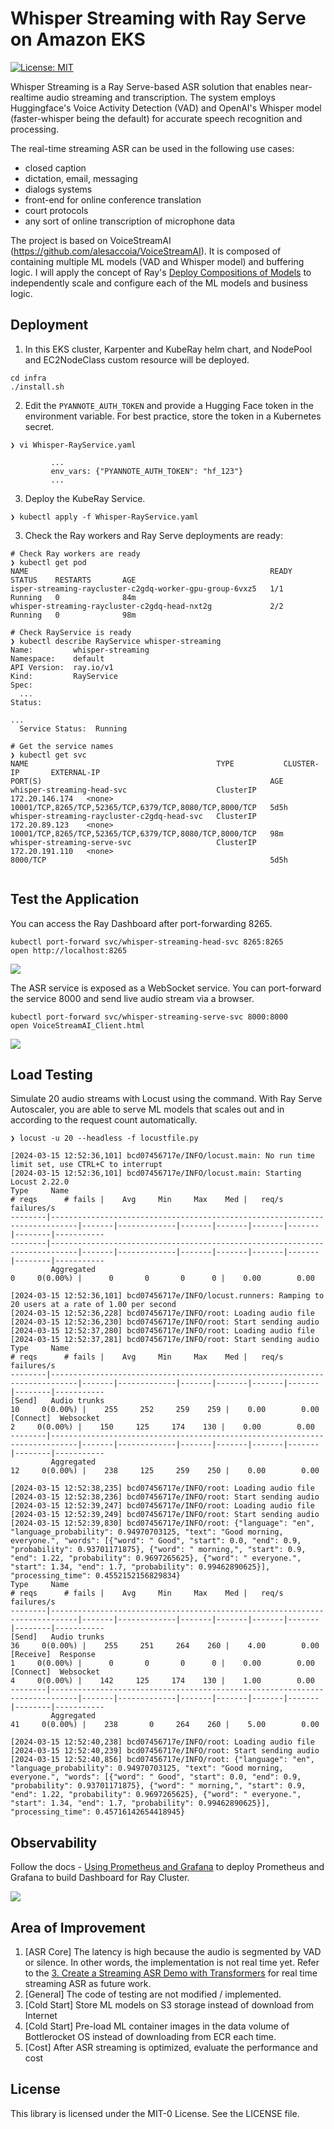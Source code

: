 # Whisper Streaming with Ray Serve on Amazon EKS

[![License: MIT](https://img.shields.io/badge/license-MIT-blue.svg)](https://opensource.org/licenses/MIT)

Whisper Streaming is a Ray Serve-based ASR solution that enables near-realtime audio streaming and transcription. The system employs Huggingface's Voice Activity Detection (VAD) and OpenAI's Whisper model (faster-whisper being the default) for accurate speech recognition and processing. 

The real-time streaming ASR can be used in the following use cases: 

* closed caption
* dictation, email, messaging
* dialogs systems
* front-end for online conference translation
* court protocols
* any sort of online transcription of microphone data

The project is based on VoiceStreamAI (https://github.com/alesaccoia/VoiceStreamAI). It is composed of containing multiple ML models (VAD and Whisper model) and buffering logic. I will apply the concept of Ray's [Deploy Compositions of Models](https://docs.ray.io/en/latest/serve/model_composition.html#compose-deployments-using-deploymenthandles) to independently scale and configure each of the ML models and business logic.

## Deployment 

1. In this EKS cluster, Karpenter and KubeRay helm chart, and NodePool and EC2NodeClass custom resource will be deployed. 

```
cd infra
./install.sh
```

2. Edit the `PYANNOTE_AUTH_TOKEN` and provide a Hugging Face token in the environment variable. For best practice, store the token in a Kubernetes secret.

```
❯ vi Whisper-RayService.yaml

         ...
         env_vars: {"PYANNOTE_AUTH_TOKEN": "hf_123"}
         ...

```

3. Deploy the KubeRay Service.
```
❯ kubectl apply -f Whisper-RayService.yaml
```

3. Check the Ray workers and Ray Serve deployments are ready:

```
# Check Ray workers are ready
❯ kubectl get pod
NAME                                                      READY   STATUS    RESTARTS       AGE
isper-streaming-raycluster-c2gdq-worker-gpu-group-6vxz5   1/1     Running   0              84m
whisper-streaming-raycluster-c2gdq-head-nxt2g             2/2     Running   0              98m

# Check RayService is ready 
❯ kubectl describe RayService whisper-streaming
Name:         whisper-streaming
Namespace:    default
API Version:  ray.io/v1
Kind:         RayService
Spec:
  ...
Status:

...
  Service Status:  Running

# Get the service names
❯ kubectl get svc
NAME                                          TYPE           CLUSTER-IP       EXTERNAL-IP                                                                         PORT(S)                                                   AGE
whisper-streaming-head-svc                    ClusterIP      172.20.146.174   <none>                                                                              10001/TCP,8265/TCP,52365/TCP,6379/TCP,8080/TCP,8000/TCP   5d5h
whisper-streaming-raycluster-c2gdq-head-svc   ClusterIP      172.20.89.123    <none>                                                                              10001/TCP,8265/TCP,52365/TCP,6379/TCP,8080/TCP,8000/TCP   98m
whisper-streaming-serve-svc                   ClusterIP      172.20.191.110   <none>                                                                              8000/TCP                                                  5d5h


```
## Test the Application

You can access the Ray Dashboard after port-forwarding 8265.
```
kubectl port-forward svc/whisper-streaming-head-svc 8265:8265
open http://localhost:8265 
```

![](img/ray_serve_dashboard.png)

The ASR service is exposed as a WebSocket service. You can port-forward the service 8000 and send live audio stream via a browser.

```
kubectl port-forward svc/whisper-streaming-serve-svc 8000:8000
open VoiceStreamAI_Client.html
```

![](img/client_demo.png)

## Load Testing

Simulate 20 audio streams with Locust using the command. With Ray Serve Autoscaler, you are able to serve ML models that scales out and in according to the request count automatically.  
```
❯ locust -u 20 --headless -f locustfile.py

[2024-03-15 12:52:36,101] bcd07456717e/INFO/locust.main: No run time limit set, use CTRL+C to interrupt
[2024-03-15 12:52:36,101] bcd07456717e/INFO/locust.main: Starting Locust 2.22.0
Type     Name                                                                          # reqs      # fails |    Avg     Min     Max    Med |   req/s  failures/s
--------|----------------------------------------------------------------------------|-------|-------------|-------|-------|-------|-------|--------|-----------
--------|----------------------------------------------------------------------------|-------|-------------|-------|-------|-------|-------|--------|-----------
         Aggregated                                                                         0     0(0.00%) |      0       0       0      0 |    0.00        0.00

[2024-03-15 12:52:36,101] bcd07456717e/INFO/locust.runners: Ramping to 20 users at a rate of 1.00 per second
[2024-03-15 12:52:36,228] bcd07456717e/INFO/root: Loading audio file
[2024-03-15 12:52:36,230] bcd07456717e/INFO/root: Start sending audio
[2024-03-15 12:52:37,280] bcd07456717e/INFO/root: Loading audio file
[2024-03-15 12:52:37,281] bcd07456717e/INFO/root: Start sending audio
Type     Name                                                                          # reqs      # fails |    Avg     Min     Max    Med |   req/s  failures/s
--------|----------------------------------------------------------------------------|-------|-------------|-------|-------|-------|-------|--------|-----------
[Send]   Audio trunks                                                                      10     0(0.00%) |    255     252     259    259 |    0.00        0.00
[Connect]  Websocket                                                                          2     0(0.00%) |    150     125     174    130 |    0.00        0.00
--------|----------------------------------------------------------------------------|-------|-------------|-------|-------|-------|-------|--------|-----------
         Aggregated                                                                        12     0(0.00%) |    238     125     259    250 |    0.00        0.00

[2024-03-15 12:52:38,235] bcd07456717e/INFO/root: Loading audio file
[2024-03-15 12:52:38,236] bcd07456717e/INFO/root: Start sending audio
[2024-03-15 12:52:39,247] bcd07456717e/INFO/root: Loading audio file
[2024-03-15 12:52:39,249] bcd07456717e/INFO/root: Start sending audio
[2024-03-15 12:52:39,830] bcd07456717e/INFO/root: {"language": "en", "language_probability": 0.94970703125, "text": "Good morning, everyone.", "words": [{"word": " Good", "start": 0.0, "end": 0.9, "probability": 0.93701171875}, {"word": " morning,", "start": 0.9, "end": 1.22, "probability": 0.9697265625}, {"word": " everyone.", "start": 1.34, "end": 1.7, "probability": 0.99462890625}], "processing_time": 0.4552152156829834}
Type     Name                                                                          # reqs      # fails |    Avg     Min     Max    Med |   req/s  failures/s
--------|----------------------------------------------------------------------------|-------|-------------|-------|-------|-------|-------|--------|-----------
[Send]   Audio trunks                                                                      36     0(0.00%) |    255     251     264    260 |    4.00        0.00
[Receive]  Response                                                                           1     0(0.00%) |      0       0       0      0 |    0.00        0.00
[Connect]  Websocket                                                                          4     0(0.00%) |    142     125     174    130 |    1.00        0.00
--------|----------------------------------------------------------------------------|-------|-------------|-------|-------|-------|-------|--------|-----------
         Aggregated                                                                        41     0(0.00%) |    238       0     264    260 |    5.00        0.00

[2024-03-15 12:52:40,238] bcd07456717e/INFO/root: Loading audio file
[2024-03-15 12:52:40,239] bcd07456717e/INFO/root: Start sending audio
[2024-03-15 12:52:40,856] bcd07456717e/INFO/root: {"language": "en", "language_probability": 0.94970703125, "text": "Good morning, everyone.", "words": [{"word": " Good", "start": 0.0, "end": 0.9, "probability": 0.93701171875}, {"word": " morning,", "start": 0.9, "end": 1.22, "probability": 0.9697265625}, {"word": " everyone.", "start": 1.34, "end": 1.7, "probability": 0.99462890625}], "processing_time": 0.45716142654418945}

```
## Observability

Follow the docs - [Using Prometheus and Grafana](https://docs.ray.io/en/latest/cluster/kubernetes/k8s-ecosystem/prometheus-grafana.html) to deploy Prometheus and Grafana to build Dashboard for Ray Cluster.

![](img/server_deploy_grafana.png)

## Area of Improvement

1. [ASR Core] The latency is high because the audio is segmented by VAD or silence. In other words, the implementation is not real time yet. Refer to the [3. Create a Streaming ASR Demo with Transformers](https://www.gradio.app/guides/real-time-speech-recognition) for real time streaming ASR as future work.
2. [General] The code of testing are not modified / implemented.
3. [Cold Start] Store ML models on S3 storage instead of download from Internet 
4. [Cold Start] Pre-load ML container images in the data volume of Bottlerocket OS instead of downloading from ECR each time. 
5. [Cost] After ASR streaming is optimized, evaluate the performance and cost  

## License

This library is licensed under the MIT-0 License. See the LICENSE file.

